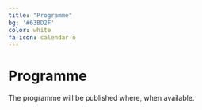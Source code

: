 ```yaml
---
title: "Programme"
bg: '#63BD2F'
color: white
fa-icon: calendar-o
---
```


# Programme
 
The programme will be published where, when available.